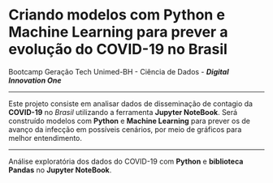 # Criando modelos com Python e Machine Learning para prever a evolução do COVID-19 no Brasil

Bootcamp Geração Tech Unimed-BH - Ciência de Dados - **_Digital Innovation One_**
___
Este projeto consiste em analisar dados de disseminação de contagio da **COVID-19** no _Brasil_ utilizando a ferramenta **Jupyter NoteBook**. Será construído modelos com **Python** e **Machine Learning** para prever os de avanço da infecção em possíveis cenários, por meio de gráficos para melhor entendimento.
___

Análise exploratória dos dados do COVID-19 com **Python** e **biblioteca Pandas** no **Jupyter NoteBook**.

